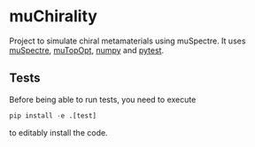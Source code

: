 # muChirality

Project to simulate chiral metamaterials using muSpectre. It uses [muSpectre](https://gitlab.com/muspectre/muspectre), [muTopOpt](https://github.com/IMTEK-Simulation/muTopOpt/tree/main), [numpy](https://numpy.org/) and [pytest](https://pytest.org).

## Tests

Before being able to run tests, you need to execute
```python
pip install -e .[test] 
```
to editably install the code.